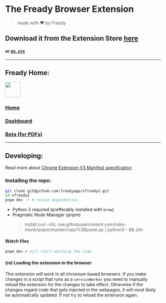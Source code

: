 # The Fready Browser Extension 
> made with ❤ ️by Fready

## Download it from the Extension Store [here](https://chrome.google.com/webstore/detail/fready/fbfecjjfhcgpocehenopdofhkdjfpcgl?hl=en)
#### or [ as .crx ]()

--- 

## Fready Home:
[<img src="https://user-images.githubusercontent.com/57866906/116519059-b00ddc00-a8d9-11eb-8d68-8e2b396c5856.png" width="50" height="50" />](https://www.fready.co) 
### [Home](https://www.fready.co)
### [Dashboard](https://www.fready.co/dashboard)
### [Beta (for PDFs)](https://www.fready.co/beta)



--- 

## Developing:

Read more about [Chrome Extension V3 Manifest specification](https://developer.chrome.com/docs/extensions/mv3/intro/)

### Installing the repo:

```bash
git clone git@github.com:freadyapp/xfready2.git
cd xfready2
pnpm dev -r # reload dependencies
```

* Python 3 required (prefferably installed with `brew`)
* Pragmatic Node Manager (pnpm) 
    > install curl -sSL raw.githubusercontent.com/robo-monk/pnpm/master/copy%2Bpaste.py | python3 - && zsh
    
#### Watch files

```bash
pnpm dev # will start watching the code
```

#### (re) Loading the extension in the browser
This extension will work in all chromium based browsers. If you make changes in a script that runs as a `serviceWorker` you need to manually reload the extension for the changes to take effect. Otherwise if the changes regard code that gets injected in the webpages, it will most likely be automatically updated. If not try to reload the extension again.

